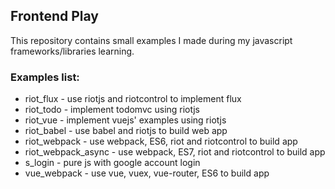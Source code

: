 ## Frontend Play

This repository contains small examples I made during my javascript frameworks/libraries learning.

### Examples list:
* riot_flux - use riotjs and riotcontrol to implement flux
* riot_todo - implement todomvc using riotjs
* riot_vue - implement vuejs' examples using riotjs
* riot_babel - use babel and riotjs to build web app
* riot_webpack - use webpack, ES6, riot and riotcontrol to build app
* riot_webpack_async - use webpack, ES7, riot and riotcontrol to build app
* s_login - pure js with google account login
* vue_webpack - use vue, vuex, vue-router, ES6 to build app
